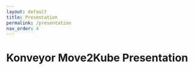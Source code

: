 ```yaml
---
layout: default
title: Presentation
permalink: /presentation
nav_order: 4
---
```


# Konveyor Move2Kube Presentation

<object data="../../assets/pdfs/Move2Kube.pdf" type='application/pdf' width="1000" height="600"></object>

